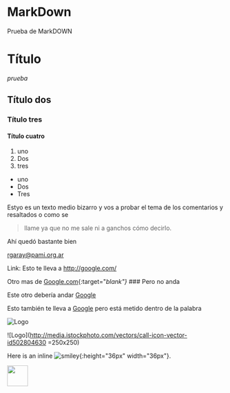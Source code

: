 # MarkDown
Prueba de MarkDOWN


# Título

_prueba_

## Título dos

### Título tres

#### Título cuatro

1. uno
2. Dos
3. tres

* uno
* Dos
* Tres

Estyo es un texto medio bizarro y vos a probar el tema de los comentarios y resaltados o como se 
>llame ya que no me sale ni a ganchos cómo decirlo.

Ahí quedó bastante bien

<rgaray@pami.org.ar>

Link:
Esto te lleva a <http://google.com/>
 
Otro mas de [Google.com](http://google.com/){:target="_blank"}_ ### Pero no anda

Este otro debería andar <a href="http://google.com/" target="_blank">Google</a>

Esto también te lleva a [Google](http://google.com) pero está metido dentro de la palabra

![Logo](http://media.istockphoto.com/vectors/call-icon-vector-id502804630)


![Logo](http://media.istockphoto.com/vectors/call-icon-vector-id502804630 =250x250)


Here is an inline ![smiley](http://media.istockphoto.com/vectors/call-icon-vector-id502804630){:height="36px" width="36px"}.

<a href="url"><img src="http://media.istockphoto.com/vectors/call-icon-vector-id502804630" align="left" height="48" width="48" ></a>
